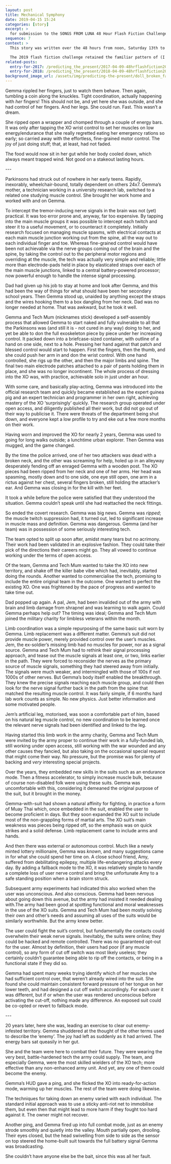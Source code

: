 ```yaml
---
layout: post
title: Mechanical Symphony
date: 2019-04-15 15:24
categories: [story]
excerpt: >
  for submission to the SONGS FROM LUNA 48 Hour Flash Fiction Challenge Fix for 2019
sequence: 7
context: >
  This story was written over the 48 hours from noon, Saturday 13th to noon, Monday 15th April 2019 for the [@LunaSciFi](https://twitter.com/LunaSciFi) [48 Hour Flash Fiction Challenge Fix for 2019](https://songsfromluna.wordpress.com/), a late-breaking and welcome replacement for the non-continuation of the [@scifilondon](https://twitter.com/scifilondon)'s fiction adjunct to it's [48 hr film challenge](https://48hour.sci-fi-london.com/).

  The 2019 flash fiction challenge retained the familiar pattern of (I assume) a randomly allocated pairing of a title and piece of text/dialogue assigned to each contestant, and an overall limit of 2K words. In my case, the title was "Mechanical Symphony", and the included text/dialogue, "she really regretted eating her emergency rations so early".
related-posts:
  entry-for-2017: /predicting_the_present/2017-04-09-48hrflashfiction2017-several-days
  entry-for-2018: /predicting_the_present/2018-04-09-48hrflashfiction2018-type-x-type-y
background_image_url: /assets/img/predicting-the-present/doll_broken_face_cracked_vintage-56670.jpg
---
```


Gemma rippled her fingers, just to watch them behave. Then again, tumbling a coin along the knuckles. Tight coordination, actually happening with *her* fingers! This should not be, and yet here she was outside, and she had control of her fingers. And her legs. She could run. Fast. This wasn’t a dream.

She ripped open a wrapper and chomped through a couple of energy bars. It was only after tapping the XO wrist control to set her muscles on low energy/endurance that she really regretted eating her emergency rations so early; so carried away with the effortless, fine-grained motor control. The joy of just doing stuff; that, at least, had not faded.

The food would now sit in her gut while her body cooled down, which always meant trapped wind. Not good on a stakeout lasting hours.

\-\-\-

Parkinsons had struck out of nowhere in her early teens. Rapidly, inexorably, wheelchair-bound, totally dependent on others 24x7. Gemma’s mother, a technician working in a university research lab, switched to a related one studying muscle control. She brought her work home and worked with and on Gemma.

To intercept the tremor-inducing nerve signals in the brain was not (yet) practical. It was too error prone and, anyway, far too expensive. By tapping into the main muscle groups it was possible to intercept each twitch and steer it to a useful movement, or to counteract it completely. Initially research focused on managing muscle spasms, with electrical contacts at each main muscle junction working out from the spine, all the way out to each individual finger and toe. Whereas fine-grained control would have been not achievable via the nerve groups coming out of the brain and the spine, by taking the control out to the peripheral motor regions and overriding at the muscle, the tech was actually very simple and reliable; little more than electrode-pads held in place by elasticated straps over each of the main muscle junctions, linked to a central battery-powered processor; now powerful enough to handle the intense signal processing.

Dad had given up his job to stay at home and look after Gemma, and this had been the way of things for what should have been her secondary school years. Then Gemma stood up, unaided by anything except the straps and the wires hooking them to a box dangling from her neck. Dad was no longer needed at home. That was awkward, but he took it well.

Gemma and Tech Mum (nicknames stick) developed a self-assembly process that allowed Gemma to start naked and fully vulnerable to all that the Parkinsons was (and still it is - not cured in any way) doing to her, and yet be able to don the full exoskeleton piece by piece under her increasing control. It packed down into a briefcase-sized container, with outline of a hand on one side, next to a hole. Pressing her hand against that patch and blessed control would start to happen. First the fingers, then the thumb, and she could push her arm in and don the wrist control. With one hand controlled, she rigs up the other, and then the major limbs and spine. The final two main electrode patches attached to a pair of pants holding them in place, and she was no longer incontinent. The whole process of dressing into the XO was, with practice, achievable solo in just under an hour.

With some care, and basically play-acting, Gemma was introduced into the official research team and quickly became established as the expert guinea pig and an expert technician and programmer in her own right, achieving mastery of the XO ‘surprisingly’ quickly. The research group operated under open access, and diligently published all their work, but did not go out of their way to publicise it. There were threats of the department being shut down, and everyone kept a low profile to try and eke out a few more months on their work.

Having worn and improved the XO for nearly 2 years, Gemma was used to going for long walks outside; a lunchtime urban explorer. Then Gemma was mugged, and the game changed.

By the time the police arrived, one of her two attackers was dead with a broken neck, and the other was screaming for help, holed up in an alleyway desperately fending off an enraged Gemma with a wooden post. The XO pieces had been ripped from her neck and one of her arms. Her head was spasming, mostly down and to one side, one eye still open, one arm in a rictus against her chest, several fingers broken, still holding the attacker’s ear. And Gemma was closing in for the kill with her feet.

It took a while before the police were satisfied that they understood the situation. Gemma couldn’t speak until she had reattached the neck fittings.

So ended the covert research. Gemma was big news. Gemma was *ripped*; the muscle twitch suppression had, it turned out, led to significant increase in muscle mass and definition. Gemma was dangerous. Gemma (and her team) was in possession of some seriously interesting tech.

The team opted to split up soon after, amidst many tears but no acrimony. Their work had been validated in an explosive fashion. They could take their pick of the directions their careers might go. They all vowed to continue working under the terms of open access.

Of the team, Gemma and Tech Mum wanted to take the XO into new territory, and shake off the killer babe vibe which had, inevitably, started doing the rounds. Another wanted to commercialise the tech, promising to include the entire original team in the outcome. One wanted to perfect the existing XO. One was frightened by the pace of progress and wanted to take time out.

Dad popped up again. A pal, Jem, had been invalided out of the army with brain and limb damage from shrapnel and was learning to walk again. Could Gemma perhaps help out? The timing was ideal; Gemma and Tech Mum joined the military charity for limbless veterans within the month.

Limb coordination was a simple repurposing of the same basic suit worn by Gemma. Limb replacement was a different matter. Gemma’s suit did not provide muscle power, merely provided control over the user’s muscles. Jem, the ex-soldier’s missing limb had no muscles for power, nor as a signal source. Gemma and Tech Mum had to rethink their signal processing approach, and tease out the muscle signals at least one, or two, links earlier in the path. They were forced to reconsider the nerves as the primary source of muscle signals, something they had steered away from initially. The signals were much weaker, and intermingled with those of 100s if not 1000s of other nerves. But Gemma’s body itself enabled the breakthrough. They knew the precise signals reaching each muscle group, and could then look for the nerve signal further back in the path from the spine that matched the resulting muscle control. It was fairly simple, if 6 months hard lab work counts as simple. No new physics. Just better information and some motivated people.

Jem’s artificial leg, motorised, was soon a comfortable part of him, based on his natural leg muscle control, no new coordination to be learned once the relevant nerve signals had been identified and linked to the leg.

Having started this limb work in the army charity, Gemma and Tech Mum were invited by the army proper to continue their work in a fully-funded lab, still working under open access, still working with the war wounded and any other causes they fancied, but also taking on the occasional special request that might come their way. No pressure, but the promise was for plenty of backing and *very* interesting special projects.

Over the years, they embedded new skills in the suits such as an endurance mode. Then a fitness accelerator, to simply increase muscle bulk, because of course non-disabled folk were using these suits. Gemma was uncomfortable with this, considering it demeaned the original purpose of the suit, but it brought in the money.

Gemma-with-suit had shown a natural affinity for fighting, in practice a form of Muay Thai which, once embedded in the suit, enabled the user to become proficient in days. But they soon expanded the XO suit to include most of the non-grappling forms of martial arts. The XO suit’s main weakness was pieces being ripped off, so the emphasis was on quick strikes and a solid defense. Limb replacement came to include arms and hands.

And then there was external or autonomous control. Much like a newly minted lottery millionaire, Gemma was *known*, and many suggestions came in for what she could spend her time on. A close school friend, Amy, suffered from debilitating epilepsy, multiple life-endangering attacks every day. By adding a fallback mode to the XO, it was relatively simple to handle a complete loss of user nerve control and bring the unfortunate Amy to a safe standing position when a brain storm struck.

Subsequent army experiments had indicated this also worked when the user was unconscious. And also conscious. Gemma had been nervous about going down this avenue, but the army had insisted it needed dealing with.The army had been good at spotting functional and moral weaknesses in the use of the XO suits. Gemma and Tech Mum had been mostly solving their own and other’s needs and assuming all uses of the suits would be similarly worthwhile. But the army knew better.

The user could fight the suit’s control, but fundamentally the contacts could overwhelm their weak nerve signals. Inevitably, the suits were online; they could be hacked and remote controlled. There was no guaranteed opt-out for the user. Almost by definition, their users had poor (if any muscle control), so any form of cut off switch was most likely useless; they certainly couldn’t guarantee being able to rip off the contacts, or being in a functional state if they did so.

Gemma had spent many weeks trying identify which of her muscles she had sufficient control over, that weren’t already wired into the suit. She found she could maintain consistent forward pressure of her tongue on her lower teeth, and had designed a cut off switch accordingly. For each user it was different, but if or when the user was rendered unconscious before activating the cut-off, nothing made any difference. An exposed suit could be co-opted or revert to fallback mode.

\-\-\-

20 years later, here she was, leading an exercise to clear out enemy-infested territory. Gemma shuddered at the thought of the other terms used to describe the ‘enemy’. The joy had left as suddenly as it had arrived. The energy bars sat queasily in her gut.

She and the team were here to combat their future. They were wearing the very best, battle-hardened tech the army could supply. The team, and especially Gemma, were the most skilled wielders of the XO tech; more effective than any non-enhanced army unit. And yet, any one of them could become the enemy.

Gemma’s HUD gave a ping, and she flicked the XO into ready-for-action mode, warming up her muscles. The rest of the team were doing likewise.

The techniques for taking down an enemy varied with each individual. The standard initial approach was to use a sticky anti-riot net to immobilise them, but even then that might lead to more harm if they fought too hard against it. The owner might not recover.

Another ping, and Gemma fired up into full combat mode, just as an enemy strode smoothly and quietly into the valley. Mouth partially open, drooling. Their eyes closed, but the head swivelling from side to side as the sensor on top steered the home-built suit towards the full battery signal Gemma was broadcasting.

She couldn’t have anyone else be the bait, since this was all her fault.
